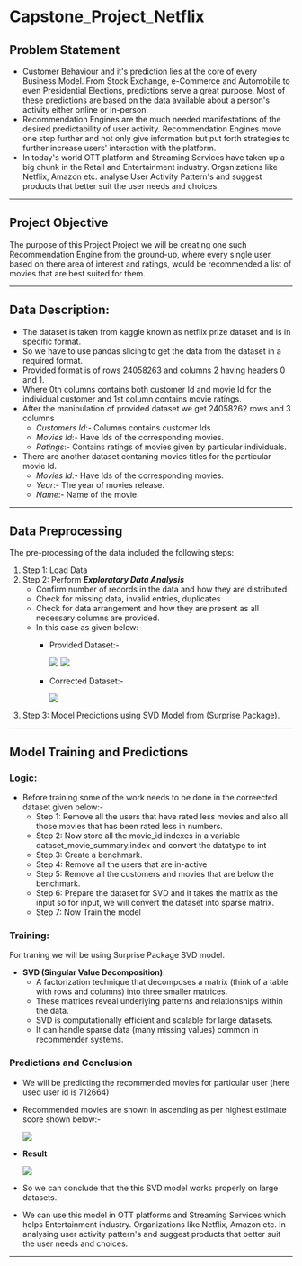 # Capstone_Project_Netflix
## Problem Statement

- Customer Behaviour and it's prediction lies at the core of every Business Model. From Stock Exchange, e-Commerce and Automobile to even Presidential Elections, predictions serve a great purpose. Most of these predictions are based on the data available about a person's activity either online or in-person.
- Recommendation Engines are the much needed manifestations of the desired predictability of user activity. Recommendation Engines move one step further and not only give information but put forth strategies to further increase users' interaction with the platform.
- In today's world OTT platform and Streaming Services have taken up a big chunk in the Retail and Entertainment industry. Organizations like Netflix, Amazon etc. analyse User Activity Pattern's and suggest products that better suit the user needs and choices.

---
## Project Objective 

The purpose of this Project Project we will be
creating one such Recommendation Engine
from the ground-up, where every single user,
based on there area of interest and ratings,
would be recommended a list of movies that
are best suited for them.

---

## Data Description:

- The dataset is taken from kaggle known as netflix prize dataset and is in specific format.
- So we have to use pandas slicing to get the data from the dataset in a required format.
- Provided format is of rows 24058263 and columns 2 having headers 0 and 1.
- Where 0th columns contains both customer Id and movie Id for the individual customer and 1st column contains movie ratings.
- After the manipulation of provided dataset we get 24058262 rows and 3 columns
    - *Customers Id*:- Columns contains customer Ids
    - *Movies Id*:- Have Ids of the corresponding movies.
    - *Ratings*:- Contains ratings of movies given by particular individuals.
- There are another dataset contaning movies titles for the particular movie Id.
    - *Movies Id*:- Have Ids of the corresponding movies.
    - *Year*:- The year of movies release.
    - *Name*:- Name of the movie.
 
--- 

## Data Preprocessing

The pre-processing of the data included the following steps:
1. Step 1: Load Data
2. Step 2: Perform ***Exploratory Data Analysis***
    - Confirm number of records in the data and how they are distributed
    - Check for missing data, invalid entries, duplicates
    - Check for data arrangement and how they are present as all necessary columns are provided.
    - In this case as given below:-
        - Provided Dataset:-

          ![](Images/image01.png)
          ![](Images/image03.png)
        - Corrected Dataset:-

          ![](Images/image02.png)
3. Step 3: Model Predictions using SVD Model from (Surprise Package).

---

## Model Training and Predictions
### Logic:
  - Before training some of the work needs to be done in the correected dataset given below:-
      - Step 1: Remove all the users that have rated less movies and also all those movies that has been rated less in numbers.
      - Step 2: Now store all the movie_id indexes in a variable dataset_movie_summary.index and convert the datatype to int
      - Step 3: Create a benchmark.
      - Step 4: Remove all the users that are in-active
      - Step 5: Remove all the customers and movies that are below the benchmark.
      - Step 6: Prepare the dataset for SVD and it takes the matrix as the input so for input, we will convert the dataset into sparse matrix.
      - Step 7: Now Train the model

### Training:
For traning we will be using Surprise Package SVD model.
- **SVD (Singular Value Decomposition)**:
   - A factorization technique that decomposes a matrix (think of a table with rows and columns) into three smaller matrices.
   - These matrices reveal underlying patterns and relationships within the data.
   - SVD is computationally efficient and scalable for large datasets.
   - It can handle sparse data (many missing values) common in recommender systems.
  

### Predictions and Conclusion
 - We will be predicting the recommended movies for  particular user (here used user id is 712664)
 - Recommended movies are shown in ascending as per highest estimate score shown below:-

   ![](Images/image04.png)
 - **Result**
   
      ![](Images/image05.png)
   
 - So we can conclude that the this SVD model works properly on large datasets.
 - We can use this model in OTT platforms and Streaming Services which helps Entertainment industry. Organizations like Netflix, Amazon etc. In analysing user activity pattern's and suggest products that better suit the user needs and choices.
---

  
